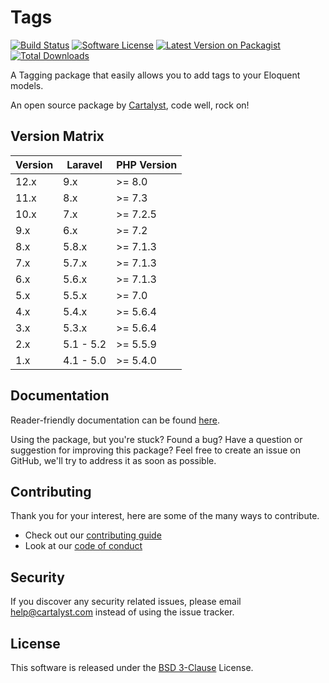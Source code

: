 # Tags

[![Build Status][icon-travis]][link-travis]
[![Software License][icon-license]][link-license]
[![Latest Version on Packagist][icon-version]][link-packagist]
[![Total Downloads][icon-downloads]][link-packagist]

A Tagging package that easily allows you to add tags to your Eloquent models.

An open source package by [Cartalyst](https://cartalyst.com), code well, rock on!

## Version Matrix

Version | Laravel   | PHP Version
------- | --------- | ------------
12.x    | 9.x       | >= 8.0
11.x    | 8.x       | >= 7.3
10.x    | 7.x       | >= 7.2.5
9.x     | 6.x       | >= 7.2
8.x     | 5.8.x     | >= 7.1.3
7.x     | 5.7.x     | >= 7.1.3
6.x     | 5.6.x     | >= 7.1.3
5.x     | 5.5.x     | >= 7.0
4.x     | 5.4.x     | >= 5.6.4
3.x     | 5.3.x     | >= 5.6.4
2.x     | 5.1 - 5.2 | >= 5.5.9
1.x     | 4.1 - 5.0 | >= 5.4.0

## Documentation

Reader-friendly documentation can be found [here][link-docs].

Using the package, but you're stuck? Found a bug? Have a question or suggestion for improving this package? Feel free to create an issue on GitHub, we'll try to address it as soon as possible.

## Contributing

Thank you for your interest, here are some of the many ways to contribute.

- Check out our [contributing guide](/.github/CONTRIBUTING.md)
- Look at our [code of conduct](/.github/CODE_OF_CONDUCT.md)

## Security

If you discover any security related issues, please email help@cartalyst.com instead of using the issue tracker.

## License

This software is released under the [BSD 3-Clause](LICENSE) License.

[link-docs]:      https://cartalyst.com/manual/tags
[link-travis]:    https://travis-ci.com/cartalyst/tags
[link-license]:   https://opensource.org/licenses/MIT
[link-packagist]: https://packagist.org/packages/cartalyst/tags

[icon-travis]:    https://travis-ci.com/cartalyst/tags.svg?branch=11.x
[icon-license]:   https://poser.pugx.org/cartalyst/tags/license
[icon-version]:   https://poser.pugx.org/cartalyst/tags/version
[icon-downloads]: https://poser.pugx.org/cartalyst/tags/downloads
